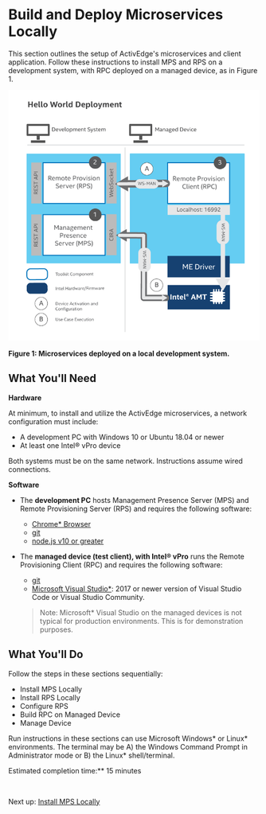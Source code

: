 # Build and Deploy Microservices Locally

This section outlines the setup of ActivEdge's microservices and client application. Follow these instructions to install MPS and RPS on a development system, with RPC deployed on a managed device, as in Figure 1.

[![Local Overview](../assets/images/HelloWorldLocal.png)](../assets/images/HelloWorldLocal.png)

**Figure 1: Microservices deployed on a local development system.**


## What You'll Need

**Hardware**

At minimum, to install and utilize the ActivEdge microservices, a network configuration must include:

-  A development PC with Windows 10 or Ubuntu 18.04 or newer
-  At least one Intel® vPro device

Both systems must be on the same network. Instructions assume wired connections.

**Software** 

- The **development PC** hosts Management Presence Server (MPS) and Remote Provisioning Server (RPS) and requires the following software:
    - [Chrome* Browser](https://www.google.com/chrome)
    - [git](https://git-scm.com/downloads)
    - [node.js v10 or greater](https://nodejs.org/)
  
- The **managed device (test client), with Intel® vPro** runs the Remote Provisioning Client (RPC) and requires the following software:

    - [git](https://git-scm.com/downloads)
    - [Microsoft Visual Studio*](https://visualstudio.microsoft.com/): 2017 or newer version of Visual Studio Code or Visual Studio Community.

    >Note: Microsoft* Visual Studio on the managed devices is not typical for production environments. This is for demonstration purposes.
    >

## What You'll Do
Follow the steps in these sections sequentially: 

- Install MPS Locally
- Install RPS Locally
- Configure RPS
- Build RPC on Managed Device
- Manage Device

Run instructions in these sections can use Microsoft Windows* or Linux* environments. The terminal may be A) the Windows Command Prompt in Administrator mode or B) the Linux* shell/terminal. 

Estimated completion time:** 15 minutes

<br>

Next up: [Install MPS Locally](installMPS.md)
